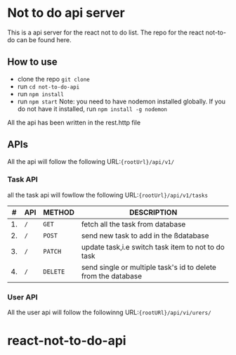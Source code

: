 # Not to do api server

This is a api server for the react not to do list.
The repo for the react not-to-do can be found here.

## How to use

- clone the repo `git clone`
- run `cd not-to-do-api`
- run `npm install`
- run `npm start`
  Note: you need to have nodemon installed globally. If you do not have it installed, run `npm install -g nodemon`

All the api has been written in the rest.http file

## APIs

All the api will follow the following URL:`{rootUrl}/api/v1/`

### Task API

all the task api will fowllow the following URL:`{rootUrl}/api/v1/tasks`

| #   | API | METHOD   | DESCRIPTION                                                   |
| --- | --- | -------- | ------------------------------------------------------------- |
| 1.  | `/` | `GET`    | fetch all the task from database                              |
| 2.  | `/` | `POST`   | send new task to add in the ßdatabase                         |
| 3.  | `/` | `PATCH`  | update task,i.e switch task item to not to do task            |
| 4.  | `/` | `DELETE` | send single or multiple task's id to delete from the database |

### User API

All the user api will follow the followinng URL:`{rootURl}/api/vi/urers/`

# react-not-to-do-api
